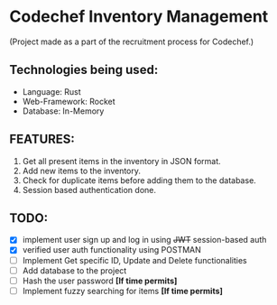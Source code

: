 # Codechef Inventory Management
(Project made as a part of the recruitment process for Codechef.)

## Technologies being used:
- Language: Rust
- Web-Framework: Rocket
- Database: In-Memory

## FEATURES:
1. Get all present items in the inventory in JSON format.
2. Add new items to the inventory.
3. Check for duplicate items before adding them to the database.
4. Session based authentication done.

## TODO:
- [x] implement user sign up and log in using ~~JWT~~ session-based auth
- [x] verified user auth functionality using POSTMAN
- [ ] Implement Get specific ID, Update and Delete functionalities
- [ ] Add database to the project
- [ ] Hash the user password **[If time permits]**
- [ ] Implement fuzzy searching for items **[If time permits]** 